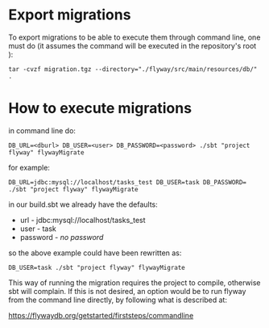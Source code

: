 Export migrations
=================

To export migrations to be able to execute them through command line, one
must do (it assumes the command will be executed in the repository's
root ):

`tar -cvzf migration.tgz --directory="./flyway/src/main/resources/db/" .`

How to execute migrations
=========================

in command line do:

```DB_URL=<dburl> DB_USER=<user> DB_PASSWORD=<password> ./sbt "project flyway" flywayMigrate```

for example:

```DB_URL=jdbc:mysql://localhost/tasks_test DB_USER=task DB_PASSWORD=  ./sbt "project flyway" flywayMigrate```

in our build.sbt we already have the defaults:

* url - jdbc:mysql://localhost/tasks_test
* user - task
* password - <i>no password</i>

so the above example could have been rewritten as:

```DB_USER=task ./sbt "project flyway" flywayMigrate```

This way of running the migration requires the project to compile, otherwise sbt will complain.
If this is not desired, an option would be to run flyway from the command line directly, by
following what is described at:

<https://flywaydb.org/getstarted/firststeps/commandline>
